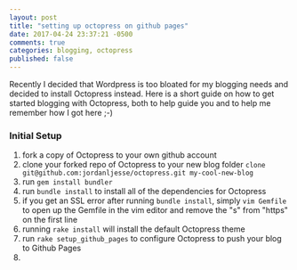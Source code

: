 ```yaml
---
layout: post
title: "setting up octopress on github pages"
date: 2017-04-24 23:37:21 -0500
comments: true
categories: blogging, octopress
published: false
---
```


Recently I decided that Wordpress is too bloated for my blogging needs and decided to install Octopress instead. Here is a short guide on how to get started blogging with Octopress, both to help guide you and to help me remember how I got here ;-)
### Initial Setup
1. fork a copy of Octopress to your own github account
2. clone your forked repo of Octopress to your new blog folder `clone git@github.com:jordanljesse/octopress.git my-cool-new-blog`
3. run `gem install bundler`
4. run `bundle install` to install all of the dependencies for Octopress
5. if you get an SSL error after running `bundle install`, simply `vim Gemfile` to open up the Gemfile in the vim editor and remove the "s" from "https" on the first line
6. running `rake install` will install the default Octopress theme
7. run `rake setup_github_pages` to configure Octopress to push your blog to Github Pages
8. 